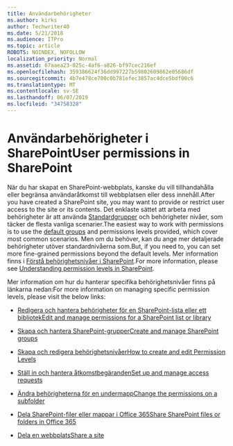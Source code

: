 ```yaml
---
title: Användarbehörigheter
ms.author: kirks
author: Techwriter40
ms.date: 5/21/2018
ms.audience: ITPro
ms.topic: article
ROBOTS: NOINDEX, NOFOLLOW
localization_priority: Normal
ms.assetid: 67aaea23-025c-4af6-a826-bf97cec216ef
ms.openlocfilehash: 359386624f36dd997227b59802609862e05686df
ms.sourcegitcommit: 4b7e478ce700c0b781efec3857ac4dce5bdf00c6
ms.translationtype: MT
ms.contentlocale: sv-SE
ms.lasthandoff: 06/07/2019
ms.locfileid: "34758328"
---
```

# <a name="user-permissions-in-sharepoint"></a><span data-ttu-id="0d572-102">Användarbehörigheter i SharePoint</span><span class="sxs-lookup"><span data-stu-id="0d572-102">User permissions in SharePoint</span></span>

<span data-ttu-id="0d572-103">När du har skapat en SharePoint-webbplats, kanske du vill tillhandahålla eller begränsa användaråtkomst till webbplatsen eller dess innehåll.</span><span class="sxs-lookup"><span data-stu-id="0d572-103">After you have created a SharePoint site, you may want to provide or restrict user access to the site or its contents.</span></span> <span data-ttu-id="0d572-104">Det enklaste sättet att arbeta med behörigheter är att använda [Standardgrupper](https://support.office.com/article/default-sharepoint-groups-13bb2b6b-dd8c-447e-b71b-0e4bb9efe1d3) och behörigheter nivåer, som täcker de flesta vanliga scenarier.</span><span class="sxs-lookup"><span data-stu-id="0d572-104">The easiest way to work with permissions is to use the [default groups](https://support.office.com/article/default-sharepoint-groups-13bb2b6b-dd8c-447e-b71b-0e4bb9efe1d3) and permissions levels provided, which cover most common scenarios.</span></span> <span data-ttu-id="0d572-105">Men om du behöver, kan du ange mer detaljerade behörigheter utöver standardnivåerna som.</span><span class="sxs-lookup"><span data-stu-id="0d572-105">But, if you need to, you can set more fine-grained permissions beyond the default levels.</span></span> <span data-ttu-id="0d572-106">Mer information finns i [Förstå behörighetsnivåer i SharePoint](https://docs.microsoft.com/sharepoint/understanding-permission-levels).</span><span class="sxs-lookup"><span data-stu-id="0d572-106">For more information, please see [Understanding permission levels in SharePoint](https://docs.microsoft.com/sharepoint/understanding-permission-levels).</span></span>

<span data-ttu-id="0d572-107">Mer information om hur du hanterar specifika behörighetsnivåer finns på länkarna nedan:</span><span class="sxs-lookup"><span data-stu-id="0d572-107">For more information on managing specific permission levels, please visit the below links:</span></span>

- [<span data-ttu-id="0d572-108">Redigera och hantera behörigheter för en SharePoint-lista eller ett bibliotek</span><span class="sxs-lookup"><span data-stu-id="0d572-108">Edit and manage permissions for a SharePoint list or library</span></span>](https://support.office.com/article/customize-permissions-for-a-sharepoint-list-or-library-02d770f3-59eb-4910-a608-5f84cc297782)

- [<span data-ttu-id="0d572-109">Skapa och hantera SharePoint-grupper</span><span class="sxs-lookup"><span data-stu-id="0d572-109">Create and manage SharePoint groups</span></span>](https://support.office.com/article/create-and-manage-sharepoint-groups-b1e3cd23-1a78-4264-9284-87fed7282048)

- [<span data-ttu-id="0d572-110">Skapa och redigera behörighetsnivåer</span><span class="sxs-lookup"><span data-stu-id="0d572-110">How to create and edit Permission Levels</span></span>](https://docs.microsoft.com/sharepoint/how-to-create-and-edit-permission-levels)

- [<span data-ttu-id="0d572-111">Ställ in och hantera åtkomstbegäranden</span><span class="sxs-lookup"><span data-stu-id="0d572-111">Set up and manage access requests</span></span>](https://support.office.com/article/set-up-and-manage-access-requests-94b26e0b-2822-49d4-929a-8455698654b3)

- [<span data-ttu-id="0d572-112">Ändra behörigheterna för en undermapp</span><span class="sxs-lookup"><span data-stu-id="0d572-112">Change the permissions on a subfolder</span></span>](https://support.office.com/article/change-the-permissions-on-a-subfolder-5427bd7c-f20a-4f75-8cf2-5359dd45a1a6)

- [<span data-ttu-id="0d572-113">Dela SharePoint-filer eller mappar i Office 365</span><span class="sxs-lookup"><span data-stu-id="0d572-113">Share SharePoint files or folders in Office 365</span></span>](https://support.office.com/article/share-sharepoint-files-or-folders-1fe37332-0f9a-4719-970e-d2578da4941c)

- [<span data-ttu-id="0d572-114">Dela en webbplats</span><span class="sxs-lookup"><span data-stu-id="0d572-114">Share a site</span></span>](https://support.office.com/article/share-a-site-958771a8-d041-4eb8-b51c-afea2eae3658)
